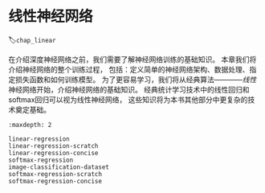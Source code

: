 # 线性神经网络
:label:`chap_linear`

在介绍深度神经网络之前，我们需要了解神经网络训练的基础知识。
本章我们将介绍神经网络的整个训练过程，
包括：定义简单的神经网络架构、数据处理、指定损失函数和如何训练模型。
为了更容易学习，我们将从经典算法————*线性*神经网络开始，介绍神经网络的基础知识。
经典统计学习技术中的线性回归和softmax回归可以视为线性神经网络，
这些知识将为本书其他部分中更复杂的技术奠定基础。

```toc
:maxdepth: 2

linear-regression
linear-regression-scratch
linear-regression-concise
softmax-regression
image-classification-dataset
softmax-regression-scratch
softmax-regression-concise
```
